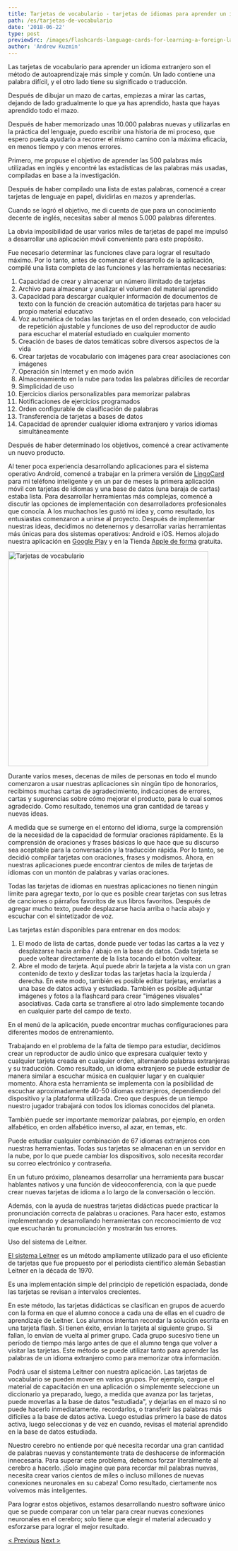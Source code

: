 ```yaml
---
title: Tarjetas de vocabulario - tarjetas de idiomas para aprender un idioma extranjero
path: /es/tarjetas-de-vocabulario
date: '2018-06-22'
type: post
previewSrc: /images/Flashcards-language-cards-for-learning-a-foreign-language.-The-best-method-of-memorizing-words.jpg
author: 'Andrew Kuzmin'
---
```


Las tarjetas de vocabulario para aprender un idioma extranjero son el método de autoaprendizaje más simple y común. Un lado contiene una palabra difícil, y el otro lado tiene su significado o traducción.

Después de dibujar un mazo de cartas, empiezas a mirar las cartas, dejando de lado gradualmente lo que ya has aprendido, hasta que hayas aprendido todo el mazo.

Después de haber memorizado unas 10.000 palabras nuevas y utilizarlas en la práctica del lenguaje, puedo escribir una historia de mi proceso, que espero pueda ayudarlo a recorrer el mismo camino con la máxima eficacia, en menos tiempo y con menos errores.

Primero, me propuse el objetivo de aprender las 500 palabras más utilizadas en inglés y encontré las estadísticas de las palabras más usadas, compiladas en base a la investigación.

Después de haber compilado una lista de estas palabras, comencé a crear tarjetas de lenguaje en papel, dividirlas en mazos y aprenderlas.

Cuando se logró el objetivo, me di cuenta de que para un conocimiento decente de inglés, necesitas saber al menos 5.000 palabras diferentes.

La obvia imposibilidad de usar varios miles de tarjetas de papel me impulsó a desarrollar una aplicación móvil conveniente para este propósito.

Fue necesario determinar las funciones clave para lograr el resultado máximo. Por lo tanto, antes de comenzar el desarrollo de la aplicación, compilé una lista completa de las funciones y las herramientas necesarias:

1. Capacidad de crear y almacenar un número ilimitado de tarjetas
2. Archivo para almacenar y analizar el volumen del material aprendido
3. Capacidad para descargar cualquier información de documentos de texto con la función de creación automática de tarjetas para hacer su propio material educativo
4. Voz automática de todas las tarjetas en el orden deseado, con velocidad de repetición ajustable y funciones de uso del reproductor de audio para escuchar el material estudiado en cualquier momento
5. Creación de bases de datos temáticas sobre diversos aspectos de la vida
6. Crear tarjetas de vocabulario con imágenes para crear asociaciones con imágenes
7. Operación sin Internet y en modo avión
8. Almacenamiento en la nube para todas las palabras difíciles de recordar
9. Simplicidad de uso
10. Ejercicios diarios personalizables para memorizar palabras
11. Notificaciones de ejercicios programados
12. Orden configurable de clasificación de palabras
13. Transferencia de tarjetas a bases de datos
14. Capacidad de aprender cualquier idioma extranjero y varios idiomas simultáneamente

Después de haber determinado los objetivos, comencé a crear activamente un nuevo producto.

Al tener poca experiencia desarrollando aplicaciones para el sistema operativo Android, comencé a trabajar en la primera versión de <a href="https://lingocard.com" target="_blank" rel="noopener">LingoCard</a> para mi teléfono inteligente y en un par de meses la primera aplicación móvil con tarjetas de idiomas y una base de datos (una baraja de cartas) estaba lista. Para desarrollar herramientas más complejas, comencé a discutir las opciones de implementación con desarrolladores profesionales que conocía. A los muchachos les gustó mi idea y, como resultado, los entusiastas comenzaron a unirse al proyecto. Después de implementar nuestras ideas, decidimos no detenernos y desarrollar varias herramientas más únicas para dos sistemas operativos: Android e iOS. Hemos alojado nuestra aplicación en <a href="https://play.google.com/store/apps/details?id=com.lingocard.lingocard" target="_blank" rel="noopener">Google Play</a> y en la Tienda <a href="https://itunes.apple.com/us/app/lingocard/id1217076835?mt=8" target="_blank" rel="noopener">Apple de forma</a> gratuita.

<img class="aligncenter wp-image-7109" src="../images/2018/05/LingoCard-play.png" alt="Tarjetas de vocabulario" width="453" height="487" />

Durante varios meses, decenas de miles de personas en todo el mundo comenzaron a usar nuestras aplicaciones sin ningún tipo de honorarios, recibimos muchas cartas de agradecimiento, indicaciones de errores, cartas y sugerencias sobre cómo mejorar el producto, para lo cual somos agradecido. Como resultado, tenemos una gran cantidad de tareas y nuevas ideas.

A medida que se sumerge en el entorno del idioma, surge la comprensión de la necesidad de la capacidad de formular oraciones rápidamente. Es la comprensión de oraciones y frases básicas lo que hace que su discurso sea aceptable para la conversación y la traducción rápida. Por lo tanto, se decidió compilar tarjetas con oraciones, frases y modismos. Ahora, en nuestras aplicaciones puede encontrar cientos de miles de tarjetas de idiomas con un montón de palabras y varias oraciones.

Todas las tarjetas de idiomas en nuestras aplicaciones no tienen ningún límite para agregar texto, por lo que es posible crear tarjetas con sus letras de canciones o párrafos favoritos de sus libros favoritos. Después de agregar mucho texto, puede desplazarse hacia arriba o hacia abajo y escuchar con el sintetizador de voz.

Las tarjetas están disponibles para entrenar en dos modos:

1. El modo de lista de cartas, donde puede ver todas las cartas a la vez y desplazarse hacia arriba / abajo en la base de datos. Cada tarjeta se puede voltear directamente de la lista tocando el botón voltear.
2. Abre el modo de tarjeta. Aquí puede abrir la tarjeta a la vista con un gran contenido de texto y deslizar todas las tarjetas hacia la izquierda / derecha. En este modo, también es posible editar tarjetas, enviarlas a una base de datos activa y estudiada. También es posible adjuntar imágenes y fotos a la flashcard para crear "imágenes visuales" asociativas. Cada carta se transfiere al otro lado simplemente tocando en cualquier parte del campo de texto.

En el menú de la aplicación, puede encontrar muchas configuraciones para diferentes modos de entrenamiento.

Trabajando en el problema de la falta de tiempo para estudiar, decidimos crear un reproductor de audio único que expresara cualquier texto y cualquier tarjeta creada en cualquier orden, alternando palabras extranjeras y su traducción. Como resultado, un idioma extranjero se puede estudiar de manera similar a escuchar música en cualquier lugar y en cualquier momento. Ahora esta herramienta se implementa con la posibilidad de escuchar aproximadamente 40-50 idiomas extranjeros, dependiendo del dispositivo y la plataforma utilizada. Creo que después de un tiempo nuestro jugador trabajará con todos los idiomas conocidos del planeta.

También puede ser importante memorizar palabras, por ejemplo, en orden alfabético, en orden alfabético inverso, al azar, en temas, etc.

Puede estudiar cualquier combinación de 67 idiomas extranjeros con nuestras herramientas. Todas sus tarjetas se almacenan en un servidor en la nube, por lo que puede cambiar los dispositivos, solo necesita recordar su correo electrónico y contraseña.

En un futuro próximo, planeamos desarrollar una herramienta para buscar hablantes nativos y una función de videoconferencia, con la que puede crear nuevas tarjetas de idioma a lo largo de la conversación o lección.

Además, con la ayuda de nuestras tarjetas didácticas puede practicar la pronunciación correcta de palabras u oraciones. Para hacer esto, estamos implementando y desarrollando herramientas con reconocimiento de voz que escucharán tu pronunciación y mostrarán tus errores.

Uso del sistema de Leitner.

<a href="https://en.wikipedia.org/wiki/Leitner_system" target="_blank" rel="noopener">El sistema Leitner</a> es un método ampliamente utilizado para el uso eficiente de tarjetas que fue propuesto por el periodista científico alemán Sebastian Leitner en la década de 1970.

Es una implementación simple del principio de repetición espaciada, donde las tarjetas se revisan a intervalos crecientes.

En este método, las tarjetas didácticas se clasifican en grupos de acuerdo con la forma en que el alumno conoce a cada una de ellas en el cuadro de aprendizaje de Leitner. Los alumnos intentan recordar la solución escrita en una tarjeta flash. Si tienen éxito, envían la tarjeta al siguiente grupo. Si fallan, lo envían de vuelta al primer grupo. Cada grupo sucesivo tiene un período de tiempo más largo antes de que el alumno tenga que volver a visitar las tarjetas. Este método se puede utilizar tanto para aprender las palabras de un idioma extranjero como para memorizar otra información.

Podrá usar el sistema Leitner con nuestra aplicación. Las tarjetas de vocabulario se pueden mover en varios grupos. Por ejemplo, cargue el material de capacitación en una aplicación o simplemente seleccione un diccionario ya preparado, luego, a medida que avanza por las tarjetas, puede moverlas a la base de datos "estudiada", y dejarlas en el mazo si no puede hacerlo inmediatamente. recordarlos, o transferir las palabras más difíciles a la base de datos activa. Luego estudias primero la base de datos activa, luego seleccionas y de vez en cuando, revisas el material aprendido en la base de datos estudiada.

Nuestro cerebro no entiende por qué necesita recordar una gran cantidad de palabras nuevas y constantemente trata de deshacerse de información innecesaria. Para superar este problema, debemos forzar literalmente al cerebro a hacerlo. ¡Solo imagine que para recordar mil palabras nuevas, necesita crear varios cientos de miles o incluso millones de nuevas conexiones neuronales en su cabeza! Como resultado, ciertamente nos volvemos más inteligentes.

Para lograr estos objetivos, estamos desarrollando nuestro software único que se puede comparar con un telar para crear nuevas conexiones neuronales en el cerebro; solo tiene que elegir el material adecuado y esforzarse para lograr el mejor resultado.

<a href="/es/como-aprender-ingles-rapido">< Previous</a> <a href="/es/como-mejorar-el-vocabulario">Next ></a>
